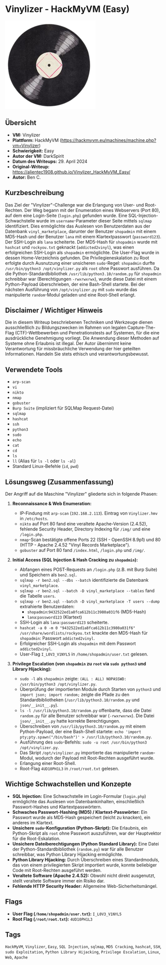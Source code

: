 # Vinylizer - HackMyVM (Easy)
 
![Vinylizer.png](Vinylizer.png)

## Übersicht

*   **VM:** Vinylizer
*   **Plattform:** HackMyVM (https://hackmyvm.eu/machines/machine.php?vm=Vinylizer)
*   **Schwierigkeit:** Easy
*   **Autor der VM:** DarkSpirit
*   **Datum des Writeups:** 29. April 2024
*   **Original-Writeup:** https://alientec1908.github.io/Vinylizer_HackMyVM_Easy/
*   **Autor:** Ben C.

## Kurzbeschreibung

Das Ziel der "Vinylizer"-Challenge war die Erlangung von User- und Root-Rechten. Der Weg begann mit der Enumeration eines Webservers (Port 80), auf dem eine Login-Seite (`login.php`) gefunden wurde. Eine SQL-Injection-Schwachstelle wurde im `username`-Parameter dieser Seite mittels `sqlmap` identifiziert. Dies ermöglichte das Auslesen von Benutzerdaten aus der Datenbank `vinyl_marketplace`, darunter der Benutzer `shopadmin` mit einem MD5-Hash und der Benutzer `lana` mit einem Klartextpasswort (`password123`). Der SSH-Login als `lana` scheiterte. Der MD5-Hash für `shopadmin` wurde mit `hashcat` und `rockyou.txt` geknackt (`addicted2vinyl`), was einen erfolgreichen SSH-Login als `shopadmin` ermöglichte. Die User-Flag wurde in dessen Home-Verzeichnis gefunden. Die Privilegieneskalation zu Root erfolgte durch Ausnutzung einer unsicheren `sudo`-Regel: `shopadmin` durfte `/usr/bin/python3 /opt/vinylizer.py` als `root` ohne Passwort ausführen. Da die Python-Standardbibliothek `/usr/lib/python3.10/random.py` für `shopadmin` schreibbar war (Berechtigungen `-rwxrwxrwx`), wurde diese Datei mit einem Python-Payload überschrieben, der eine Bash-Shell startete. Bei der nächsten Ausführung von `/opt/vinylizer.py` mit `sudo` wurde das manipulierte `random`-Modul geladen und eine Root-Shell erlangt.

## Disclaimer / Wichtiger Hinweis

Die in diesem Writeup beschriebenen Techniken und Werkzeuge dienen ausschließlich zu Bildungszwecken im Rahmen von legalen Capture-The-Flag (CTF)-Wettbewerben und Penetrationstests auf Systemen, für die eine ausdrückliche Genehmigung vorliegt. Die Anwendung dieser Methoden auf Systeme ohne Erlaubnis ist illegal. Der Autor übernimmt keine Verantwortung für missbräuchliche Verwendung der hier geteilten Informationen. Handeln Sie stets ethisch und verantwortungsbewusst.

## Verwendete Tools

*   `arp-scan`
*   `vi`
*   `nikto`
*   `nmap`
*   `gobuster`
*   `Burp Suite` (impliziert für SQLMap Request-Datei)
*   `sqlmap`
*   `hashcat`
*   `ssh`
*   `python3`
*   `sudo`
*   `echo`
*   `cat`
*   `cd`
*   `ls`
*   `ll` (Alias für `ls -l` oder `ls -al`)
*   Standard Linux-Befehle (`id`, `pwd`)

## Lösungsweg (Zusammenfassung)

Der Angriff auf die Maschine "Vinylizer" gliederte sich in folgende Phasen:

1.  **Reconnaissance & Web Enumeration:**
    *   IP-Findung mit `arp-scan` (`192.168.2.113`). Eintrag von `Vinylizer.hmv` in `/etc/hosts`.
    *   `nikto` auf Port 80 fand eine veraltete Apache-Version (2.4.52), fehlende Security Header, Directory Indexing für `/img/` und eine `/login.php`.
    *   `nmap`-Scan bestätigte offene Ports 22 (SSH - OpenSSH 8.9p1) und 80 (HTTP - Apache 2.4.52 "Vinyl Records Marketplace").
    *   `gobuster` auf Port 80 fand `/index.html`, `/login.php` und `/img/`.

2.  **Initial Access (SQL Injection & Hash Cracking zu `shopadmin`):**
    *   Abfangen eines POST-Requests an `/login.php` (z.B. mit Burp Suite) und Speichern als `ben2.sql`.
    *   `sqlmap -r ben2.sql --dbs --batch` identifizierte die Datenbank `vinyl_marketplace`.
    *   `sqlmap -r ben2.sql --batch -D vinyl_marketplace --tables` fand die Tabelle `users`.
    *   `sqlmap -r ben2.sql --batch -D vinyl_marketplace -T users --dump` extrahierte Benutzerdaten:
        *   `shopadmin`:`9432522ed1a8fca612b11c3980a031f6` (MD5-Hash)
        *   `lana`:`password123` (Klartext)
    *   SSH-Login als `lana:password123` scheiterte.
    *   `hashcat -a 0 -m 0 "9432522ed1a8fca612b11c3980a031f6" /usr/share/wordlists/rockyou.txt` knackte den MD5-Hash für `shopadmin`: Passwort `addicted2vinyl`.
    *   Erfolgreicher SSH-Login als `shopadmin` mit dem Passwort `addicted2vinyl`.
    *   User-Flag `I_L0V3_V1NYL5` in `/home/shopadmin/user.txt` gelesen.

3.  **Privilege Escalation (von `shopadmin` zu `root` via `sudo python3` und Library Hijacking):**
    *   `sudo -l` als `shopadmin` zeigte: `(ALL : ALL) NOPASSWD: /usr/bin/python3 /opt/vinylizer.py`.
    *   Überprüfung der importierten Module durch Starten von `python3` und `import json; import random;` zeigte die Pfade zu den Standardbibliotheken (`/usr/lib/python3.10/random.py` und `json/__init__.py`).
    *   `ls -l /usr/lib/python3.10/random.py` offenbarte, dass die Datei `random.py` für alle Benutzer schreibbar war (`-rwxrwxrwx`). Die Datei `json/__init__.py` hatte korrekte Berechtigungen.
    *   Überschreiben von `/usr/lib/python3.10/random.py` mit einem Python-Payload, der eine Bash-Shell startete: `echo 'import pty;pty.spawn("/bin/bash")' > /usr/lib/python3.10/random.py`.
    *   Ausführung des `sudo`-Befehls: `sudo -u root /usr/bin/python3 /opt/vinylizer.py`.
    *   Das Skript `/opt/vinylizer.py` importierte das manipulierte `random`-Modul, wodurch der Payload mit Root-Rechten ausgeführt wurde.
    *   Erlangung einer Root-Shell.
    *   Root-Flag `4UD10PH1L3` in `/root/root.txt` gelesen.

## Wichtige Schwachstellen und Konzepte

*   **SQL Injection:** Eine Schwachstelle im Login-Formular (`login.php`) ermöglichte das Auslesen von Datenbankinhalten, einschließlich Passwort-Hashes und Klartextpasswörtern.
*   **Schwaches Passwort-Hashing (MD5) / Klartext-Passwörter:** Ein Passwort wurde als MD5-Hash gespeichert (leicht zu knacken), ein anderes im Klartext.
*   **Unsichere `sudo`-Konfiguration (Python-Skript):** Die Erlaubnis, ein Python-Skript als `root` ohne Passwort auszuführen, war der Hauptvektor für die Root-Eskalation.
*   **Unsichere Dateiberechtigungen (Python Standard Library):** Eine Datei der Python-Standardbibliothek (`random.py`) war für alle Benutzer schreibbar, was Python Library Hijacking ermöglichte.
*   **Python Library Hijacking:** Durch Überschreiben eines Standardmoduls, das von einem privilegierten Skript importiert wurde, konnte beliebiger Code mit Root-Rechten ausgeführt werden.
*   **Veraltete Software (Apache 2.4.52):** Obwohl nicht direkt ausgenutzt, stellt veraltete Software immer ein Risiko dar.
*   **Fehlende HTTP Security Header:** Allgemeine Web-Sicherheitsmängel.

## Flags

*   **User Flag (`/home/shopadmin/user.txt`):** `I_L0V3_V1NYL5`
*   **Root Flag (`/root/root.txt`):** `4UD10PH1L3`

## Tags

`HackMyVM`, `Vinylizer`, `Easy`, `SQL Injection`, `sqlmap`, `MD5 Cracking`, `hashcat`, `SSH`, `sudo Exploitation`, `Python Library Hijacking`, `Privilege Escalation`, `Linux`, `Web`, `Apache`
